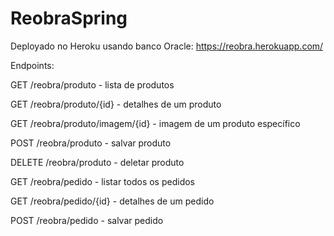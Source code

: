 # ReobraSpring

Deployado no Heroku usando banco Oracle: https://reobra.herokuapp.com/

Endpoints:

GET /reobra/produto - lista de produtos

GET /reobra/produto/{id} - detalhes de um produto

GET /reobra/produto/imagem/{id} - imagem de um produto específico

POST /reobra/produto - salvar produto

DELETE /reobra/produto - deletar produto



GET /reobra/pedido - listar todos os pedidos

GET /reobra/pedido/{id} - detalhes de um pedido

POST /reobra/pedido - salvar pedido
